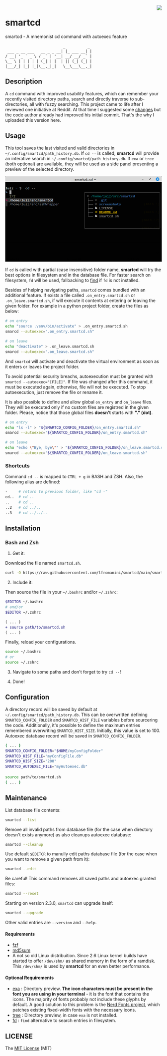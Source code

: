<img align="right" src="https://cdn.rawgit.com/sindresorhus/awesome/d7305f38d29fed78fa85652e3a63e154dd8e8829/media/badge.svg">

# smartcd
smartcd - A mnemonist cd command with autoexec feature

```
                          _          _
 ___ _ __ ___   __ _ _ __| |_ ___ __| |
/ __| '_ ` _ \ / _` | '__| __/ __/ _` |
\__ \ | | | | | (_| | |  | || (_| (_| |
|___/_| |_| |_|\__,_|_|   \__\___\__,_|

```

## Description

A `cd` command with improved usability features, which can remember your recently visited directory paths, search and directly traverse to sub-directories, all with fuzzy searching.
This project came to life after I reviewed one initiative at Reddit. At that time I suggested some [changes](https://www.reddit.com/r/commandline/comments/r3ea3b/smartcd_a_mnemonist_cd_command_updated/) but the code author already had improved his initial commit. That's the why I uploaded this version here.

## Usage

This tool saves the last visited and valid directories in `~/.config/smartcd/path_history.db`. If `cd --` is called, **smartcd** will provide an interative search in `~/.config/smartcd/path_history.db`. If `exa` or `tree` (both optional) are available, they will be used as a side panel presenting a preview of the selected directory.

![cd --](https://github.com/lfromanini/smartcd/blob/main/screenshots/cd--.png?raw=true)

If `cd` is called with partial (case insensitive) folder name, **smartcd** will try the best options in filesystem and in the database file. For faster search on filesystem, `fd` will be used, fallbacking to [find](https://linux.die.net/man/1/find) if `fd` is not installed.

Besides of helping navigating paths, `smartcd` comes bundled with an additional feature. If exists a file called `.on_entry.smartcd.sh` or `.on_leave.smartcd.sh`, if will execute it contents at entering or leaving the given folder. For example in a python project folder, create the files as below:

```bash
# on entry
echo "source .venv/bin/activate" > .on_entry.smartcd.sh
smarcd --autoexec=".on_entry.smartcd.sh"
```

```bash
# on leave
echo "deactivate" > .on_leave.smartcd.sh
smarcd --autoexec=".on_leave.smartcd.sh"
```

And `smartcd` will activate and deactivate the virtual environment as soon as it enters or leaves the project folder.

To avoid potential security breachs, autoexecution must be granted with `smartcd --autoexec="[FILE]"`. If file was changed after this command, it must be executed again, otherwise, file will not be executed. To stop autoexecution, just remove the file or rename it.

It is also possible to define and allow global `on_entry` and `on_leave` files. They will be executed only if no custom files are registred in the given folder. Please, notice that those global files **doesn't** starts with **"." (dot)**.

```bash
# on entry
echo "ls -l" > "${SMARTCD_CONFIG_FOLDER}/on_entry.smartcd.sh"
smarcd --autoexec="${SMARTCD_CONFIG_FOLDER}/on_entry.smartcd.sh"
```

```bash
# on leave
echo "echo \"Bye, bye\"" > "${SMARTCD_CONFIG_FOLDER}/on_leave.smartcd.sh"
smarcd --autoexec="${SMARTCD_CONFIG_FOLDER}/on_leave.smartcd.sh"
```

### Shortcuts

Command `cd --` is mapped to `CTRL + g` in BASH and ZSH. Also, the following alias are defined:

```bash
-     # return to previous folder, like "cd -"
cd..  # cd ..
..    # cd ..
..2   # cd ../..
..3   # cd ../../..
```

## Installation

### Bash and Zsh

1. Get it:

Download the file named `smartcd.sh`.

```bash
curl -O https://raw.githubusercontent.com/lfromanini/smartcd/main/smartcd.sh
```

2. Include it:

Then source the file in your `~/.bashrc` and/or `~/.zshrc`:

```bash
$EDITOR ~/.bashrc
# and/or
$EDITOR ~/.zshrc
```

```diff
( ... )
+ source path/to/smartcd.sh
( ... )
```

Finally, reload your configurations.

```bash
source ~/.bashrc
# or
source ~/.zshrc
```

3. Navigate to some paths and don't forget to try `cd --`!

4. Done!

## Configuration

A directory record will be saved by default at `~/.config/smartcd/path_history.db`. This can be overwritten defining `SMARTCD_CONFIG_FOLDER` and `SMARTCD_HIST_FILE` variables before sourcering the code.
Additionally, it's possible to define the maximum entries remembered overwriting `SMARTCD_HIST_SIZE`. Initially, this value is set to 100.
Autoexec database record will be saved in `SMARTCD_CONFIG_FOLDER`.

```bash
( ... )
SMARTCD_CONFIG_FOLDER="$HOME/myConfigFolder"
SMARTCD_HIST_FILE="myConfigFile.db"
SMARTCD_HIST_SIZE="200"
SMARTCD_AUTOEXEC_FILE="myAutoexec.db"

source path/to/smartcd.sh
( ... )
```

## Maintenance

List database file contents:

```bash
smartcd --list
```

Remove all invalid paths from database file (for the case when directory doesn't exists anymore) as also cleanups autoexec database:

```bash
smartcd --cleanup
```

Use default `$EDITOR` to manully edit paths database file (for the case when you want to remove a given path from it):

```bash
smartcd --edit
```

Be careful! This command removes all saved paths and autoexec granted files:

```bash
smartcd --reset
```

Starting on version 2.3.0, `smartcd` can upgrade itself:

```bash
smartcd --upgrade
```

Other valid entries are `--version` and `--help`.

#### Requirements

* [fzf](https://github.com/junegunn/fzf)
* [md5sum](https://linux.die.net/man/1/md5sum)
* A not so old Linux distribuition. Since 2.6 Linux kernel builds have started to offer `/dev/shm/` as shared memory in the form of a ramdisk. This `/dev/shm/` is used by **smartcd** for an even better performance.

#### Optional Requirements

* [exa](https://the.exa.website/) : Directory preview. **The icon characters must be present in the font you are using in your terminal** - it is the font that contains the icons. The majority of fonts probably not include these glyphs by default. A good solution to this problem is the [Nerd Fonts project](https://www.nerdfonts.com), which patches existing fixed-width fonts with the necessary icons.
* [tree](https://linux.die.net/man/1/tree) : Directory preview, in case `exa` is not installed.
* [fd](https://github.com/sharkdp/fd) : `find` alternative to search entries in filesystem.

## LICENSE

The [MIT License](https://github.com/lfromanini/smartcd/blob/main/LICENSE) (MIT)
